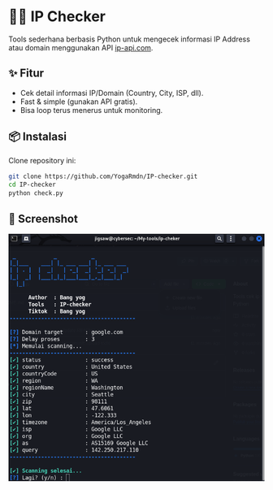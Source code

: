 # 🕵️‍♂️ IP Checker

Tools sederhana berbasis Python untuk mengecek informasi IP Address atau domain menggunakan API [ip-api.com](http://ip-api.com).

## ✨ Fitur
- Cek detail informasi IP/Domain (Country, City, ISP, dll).
- Fast & simple (gunakan API gratis).
- Bisa loop terus menerus untuk monitoring.

## 📦 Instalasi

Clone repository ini:
```bash
git clone https://github.com/YogaRmdn/IP-checker.git
cd IP-checker
python check.py
```
## 📸 Screenshot

![IP-checker](ss.png)
